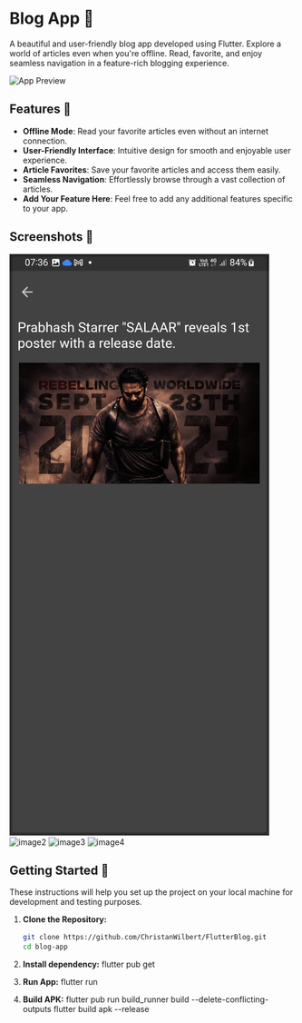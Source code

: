 # Blog App 📝

A beautiful and user-friendly blog app developed using Flutter. Explore a world of articles even when you're offline. Read, favorite, and enjoy seamless navigation in a feature-rich blogging experience.

![App Preview](link-to-your-app-screenshot-or-demo-gif)

## Features 🚀

- **Offline Mode**: Read your favorite articles even without an internet connection.
- **User-Friendly Interface**: Intuitive design for smooth and enjoyable user experience.
- **Article Favorites**: Save your favorite articles and access them easily.
- **Seamless Navigation**: Effortlessly browse through a vast collection of articles.
- **Add Your Feature Here**: Feel free to add any additional features specific to your app.

## Screenshots 📸

![image1](<WhatsApp Image 2023-10-05 at 07.36.50_8a1da74e.jpg>)
![image2](link-to-your-app-screenshot-2)
![image3](link-to-your-app-screenshot-3)
![image4](link-to-your-app-screenshot-4)

## Getting Started 🏁

These instructions will help you set up the project on your local machine for development and testing purposes.

1. **Clone the Repository:**

   ```sh
   git clone https://github.com/ChristanWilbert/FlutterBlog.git
   cd blog-app

   ```

2. **Install dependency:**
   flutter pub get

3. **Run App:**
   flutter run

4. **Build APK:**
   flutter pub run build_runner build --delete-conflicting-outputs
   flutter build apk --release
